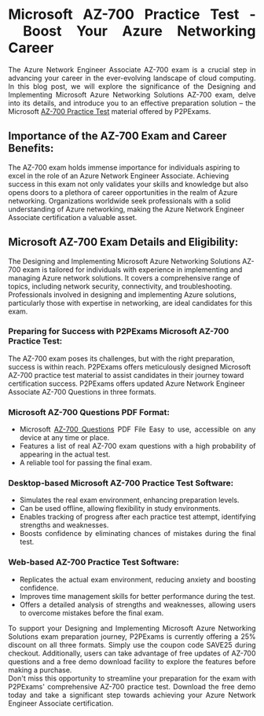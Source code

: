 <h1 style="text-align: justify;">Microsoft AZ-700 Practice Test -&nbsp;Boost Your Azure Networking Career</h1>

<p style="text-align: justify;">The Azure Network Engineer Associate AZ-700 exam is a crucial step in advancing your career in the ever-evolving landscape of cloud computing. In this blog post, we will explore the significance of the Designing and Implementing Microsoft Azure Networking Solutions AZ-700 exam, delve into its details, and introduce you to an effective preparation solution &ndash; the Microsoft <a href="https://www.p2pexams.com/microsoft/pdf/az-700">AZ-700 Practice Test</a> material offered by P2PExams.</p>

<h2>Importance of the AZ-700 Exam and Career Benefits:</h2>

<p>The AZ-700 exam holds immense importance for individuals aspiring to excel in the role of an Azure Network Engineer Associate. Achieving success in this exam not only validates your skills and knowledge but also opens doors to a plethora of career opportunities in the realm of Azure networking. Organizations worldwide seek professionals with a solid understanding of Azure networking, making the Azure Network Engineer Associate certification a valuable asset.</p>

<h2>Microsoft AZ-700 Exam Details and Eligibility:</h2>

<p>The Designing and Implementing Microsoft Azure Networking Solutions AZ-700 exam is tailored for individuals with experience in implementing and managing Azure network solutions. It covers a comprehensive range of topics, including network security, connectivity, and troubleshooting. Professionals involved in designing and implementing Azure solutions, particularly those with expertise in networking, are ideal candidates for this exam.</p>

<h3>Preparing for Success with P2PExams Microsoft AZ-700 Practice Test:</h3>

<p>The AZ-700 exam poses its challenges, but with the right preparation, success is within reach. P2PExams offers meticulously designed Microsoft AZ-700 practice test material to assist candidates in their journey toward certification success. P2PExams offers updated&nbsp;Azure Network Engineer Associate AZ-700 Questions in three formats.</p>

<h3>Microsoft AZ-700 Questions PDF Format:</h3>

<ul>
	<li style="text-align: justify;">Microsoft <a href="https://www.p2pexams.com/products/az-700">AZ-700 Questions</a> PDF File Easy to use, accessible on any device at any time or place.</li>
	<li style="text-align: justify;">Features a list of real AZ-700 exam questions with a high probability of appearing in the actual test.</li>
	<li style="text-align: justify;">A reliable tool for passing the final exam.</li>
</ul>

<h3>Desktop-based Microsoft AZ-700 Practice Test Software:</h3>

<ul>
	<li style="text-align: justify;">Simulates the real exam environment, enhancing preparation levels.</li>
	<li style="text-align: justify;">Can be used offline, allowing flexibility in study environments.</li>
	<li style="text-align: justify;">Enables tracking of progress after each practice test attempt, identifying strengths and weaknesses.</li>
	<li style="text-align: justify;">Boosts confidence by eliminating chances of mistakes during the final test.</li>
</ul>

<h3>Web-based AZ-700 Practice Test Software:</h3>

<ul>
	<li style="text-align: justify;">Replicates the actual exam environment, reducing anxiety and boosting confidence.</li>
	<li style="text-align: justify;">Improves time management skills for better performance during the test.</li>
	<li style="text-align: justify;">Offers a detailed analysis of strengths and weaknesses, allowing users to overcome mistakes before the final exam.</li>
</ul>

<p style="text-align: justify;">To support your Designing and Implementing Microsoft Azure Networking Solutions exam preparation journey, P2PExams is currently offering a 25% discount on all three formats. Simply use the coupon code SAVE25 during checkout. Additionally, users can take advantage of free updates of AZ-700 questions and a free demo download facility to explore the features before making a purchase.<br />
Don&#39;t miss this opportunity to streamline your preparation for the exam with P2PExams&#39; comprehensive AZ-700 practice test. Download the free demo today and take a significant step towards achieving your Azure Network Engineer Associate certification.</p>
